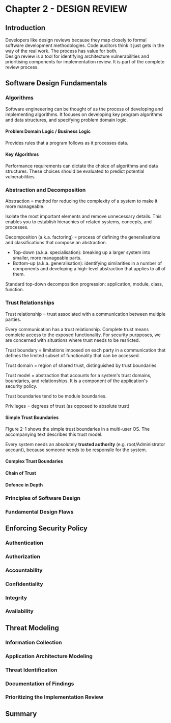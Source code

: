 # Chapter 2 - DESIGN REVIEW
## Introduction
Developers like design reviews because they map closely to formal software development methodologies. Code auditors think it just gets in the way of the real work. The process has value for both.  
Design review is a tool for identifying architecture vulnerabilities and prioritising components for implementation review. It is part of the complete review process.
## Software Design Fundamentals
### Algorithms
Software engineeering can be thought of as the process of developing and implementing algorithms. It focuses on developing key program algorithms and data structures, and specifying problem domain logic.
#### Problem Domain Logic / Business Logic
Provides rules that a program follows as it processes data.
#### Key Algorithms
Performance requirements can dictate the choice of algorithms and data structures. These choices should be evaluated to predict potential vulnerabilities.
### Abstraction and Decomposition
Abstraction = method for reducing the complexity of a system to make it more manageable.

Isolate the most important elements and remove unnecessary details. This enables you to establish hierachies of related systems, concepts, and processes.

Decomposition (a.k.a. factoring) = process of defining the generalisations and classifications that compose an abstraction.

* Top-down (a.k.a. specialisation): breaking up a larger system into smaller, more manageable parts.
* Bottom-up (a.k.a. generalisation): identifying similarities in a number of components and developing a high-level abstraction that applies to all of them.

Standard top-down decomposition progression: application, module, class, function.
### Trust Relationships
Trust relationship = trust associated with a communication between multiple parties.

Every communication has a trust relationship. Complete trust means complete access to the exposed functionality. For security purpposes, we are concerned with situations where trust needs to be resricted.

Trust boundary = limitations imposed on each party in a communication that defines the limited subset of functionality that can be accessed.

Trust domain = region of shared trust, distinguished by trust boundaries.

Trust model = abstraction that accounts for a system's trust domains, boundaries, and relationships. It is a component of the application's security policy.

Trust boundaries tend to be module boundaries.

Privileges = degrees of trust (as opposed to absolute trust)

#### Simple Trust Boundaries
FIgure 2-1 shows the simple trust boundaries in a multi-user OS. The accompanying text describes this trust model.

Every system needs an absolutely **trusted authority** (e.g. root/Administrator account), because someone needs to be responsile for the system.

#### Complex Trust Boundaries


#### Chain of Trust
#### Defence in Depth

### Principles of Software Design
### Fundamental Design Flaws 
## Enforcing Security Policy
### Authentication 
### Authorization
### Accountability
### Confidentiality
### Integrity
### Availability
## Threat Modeling
### Information Collection
### Application Architecture Modeling
### Threat Identification 
### Documentation of Findings
### Prioritizing the Implementation Review
## Summary 

